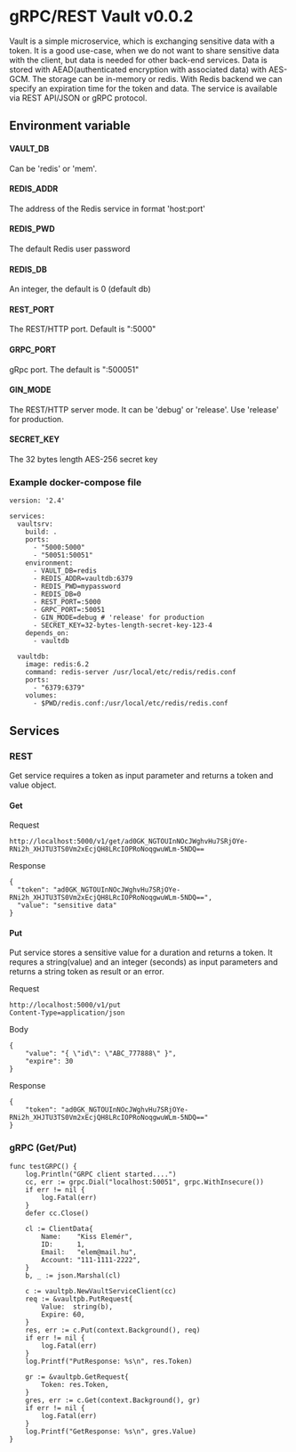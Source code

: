 # gRPC/REST Vault v0.0.2

Vault is a simple microservice, which is exchanging sensitive data with a token. It is a good use-case, when we do not want to share sensitive data with the client, but data is needed for other back-end services. Data is stored with AEAD(authenticated encryption with associated data) with AES-GCM.
The storage can be in-memory or redis. With Redis backend we can specify an expiration time for the token and data. The service is available via REST API/JSON or gRPC protocol.

## Environment variable

#### VAULT_DB

Can be 'redis' or 'mem'.

#### REDIS_ADDR

The address of the Redis service in format 'host:port'

#### REDIS_PWD

The default Redis user password

#### REDIS_DB

An integer, the default is 0 (default db)

#### REST_PORT

The REST/HTTP port. Default is ":5000"

#### GRPC_PORT

gRpc port. The default is ":500051"

#### GIN_MODE

The REST/HTTP server mode. It can be 'debug' or 'release'. Use 'release' for production.

#### SECRET_KEY

The 32 bytes length AES-256 secret key

### Example docker-compose file

```
version: '2.4'

services:
  vaultsrv:
    build: .
    ports:
      - "5000:5000"
      - "50051:50051"
    environment:
      - VAULT_DB=redis
      - REDIS_ADDR=vaultdb:6379
      - REDIS_PWD=mypassword
      - REDIS_DB=0
      - REST_PORT=:5000
      - GRPC_PORT=:50051
      - GIN_MODE=debug # 'release' for production
      - SECRET_KEY=32-bytes-length-secret-key-123-4
    depends_on:
      - vaultdb

  vaultdb:
    image: redis:6.2
    command: redis-server /usr/local/etc/redis/redis.conf
    ports:
      - "6379:6379"
    volumes:
      - $PWD/redis.conf:/usr/local/etc/redis/redis.conf

```

## Services

### REST

Get service requires a token as input parameter and returns a token and value object.

#### Get

Request

```
http://localhost:5000/v1/get/ad0GK_NGTOUInNOcJWghvHu7SRjOYe-RNi2h_XHJTU3TS0Vm2xEcjQH8LRcIOPRoNoqgwuWLm-5NDQ==
```

Response

```
{
  "token": "ad0GK_NGTOUInNOcJWghvHu7SRjOYe-RNi2h_XHJTU3TS0Vm2xEcjQH8LRcIOPRoNoqgwuWLm-5NDQ==",
  "value": "sensitive data"
}
```

#### Put

Put service stores a sensitive value for a duration and returns a token. It requres a string(value) and an integer (seconds) as input parameters and returns a string token as result or an error.

Request

```
http://localhost:5000/v1/put
Content-Type=application/json
```

Body

```
{
    "value": "{ \"id\": \"ABC_777888\" }",
    "expire": 30
}
```

Response

```
{
    "token": "ad0GK_NGTOUInNOcJWghvHu7SRjOYe-RNi2h_XHJTU3TS0Vm2xEcjQH8LRcIOPRoNoqgwuWLm-5NDQ=="
}
```

### gRPC (Get/Put)

```
func testGRPC() {
	log.Println("GRPC client started....")
	cc, err := grpc.Dial("localhost:50051", grpc.WithInsecure())
	if err != nil {
		log.Fatal(err)
	}
	defer cc.Close()

	cl := ClientData{
		Name:    "Kiss Elemér",
		ID:      1,
		Email:   "elem@mail.hu",
		Account: "111-1111-2222",
	}
	b, _ := json.Marshal(cl)

	c := vaultpb.NewVaultServiceClient(cc)
	req := &vaultpb.PutRequest{
		Value:  string(b),
		Expire: 60,
	}
	res, err := c.Put(context.Background(), req)
	if err != nil {
		log.Fatal(err)
	}
	log.Printf("PutResponse: %s\n", res.Token)

	gr := &vaultpb.GetRequest{
		Token: res.Token,
	}
	gres, err := c.Get(context.Background(), gr)
	if err != nil {
		log.Fatal(err)
	}
	log.Printf("GetResponse: %s\n", gres.Value)
}
```
